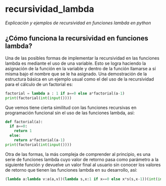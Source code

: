 # recursividad_lambda
_Explicación y ejemplos de recursividad en funciones lambda en python_

## ¿Cómo funciona la recursividad en funciones lambda?
Una de las posibles formas de implementar la recursividad en las funciones lambda es mediante el uso de una variable. Esto se logra haciendo la asignación de la función en la variable y dentro de la función llamarse a sí misma bajo el nombre que se le ha asignado.
Una demostración de la estructura básica en un ejemplo usual como el del uso de la recursividad para el cálculo de un factorial es: 

```python
factorial = lambda a : 1 if a==0 else a*factorial(a-1)
print(factorial(int(input())))
```
Que vemos tiene cierta similitud con las funciones recursivas en programación funcional sin el uso de las funciones lambda, así:

```python
def factorial(a):
  if a==0:
    return 1
  else:
    return a*factorial(a-1)
print(factorial(int(input())))
```
Otra de las formas, la más compleja de comprender al principio, es una serie de funciones lambda cuyo valor de retorno pasa como parámetro a la siguiente función y devuelve un valor final al usuario sin conocer los valores de retorno que tienen las funciones lambda en su desarrollo, así: 

```python
(lambda a:lambda v:a(a,v))(lambda s,x:1 if x==0 else x*s(s,x-1))(int(input()))
```
